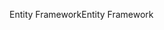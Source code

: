 <span data-ttu-id="7f1f9-101">Entity Framework</span><span class="sxs-lookup"><span data-stu-id="7f1f9-101">Entity Framework</span></span>